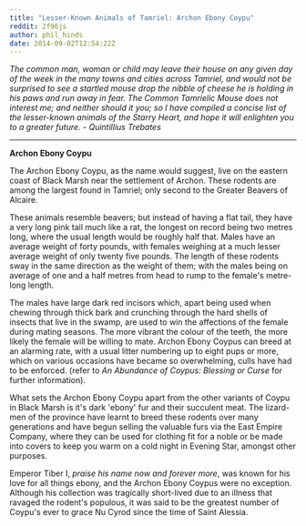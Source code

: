 ```yaml
---
title: "Lesser-Known Animals of Tamriel: Archon Ebony Coypu"
reddit: 2f96js
author: phil_hinds
date: 2014-09-02T12:54:22Z
---
```


*The common man, woman or child may leave their house on any given day of the week in the many towns and cities across Tamriel, and would not be surprised to see a startled mouse drop the nibble of cheese he is holding in his paws and run away in fear. The Common Tamrielic Mouse does not interest me; and neither should it you; so I have compiled a concise list of the lesser-known animals of the Starry Heart, and hope it will enlighten you to a greater future. - Quintillius Trebates*
***
**Archon Ebony Coypu**

The Archon Ebony Coypu, as the name would suggest, live on the eastern coast of Black Marsh near the settlement of Archon. These rodents are among the largest found in Tamriel; only second to the Greater Beavers of Alcaire.

These animals resemble beavers; but instead of having a flat tail, they have a very long pink tail much like a rat, the longest on record being two metres long, where the usual length would be roughly half that. Males have an average weight of forty pounds, with females weighing at a much lesser average weight of only twenty five pounds. The length of these rodents sway in the same direction as the weight of them; with the males being on average of one and a half metres from head to rump to the female's metre-long length.

The males have large dark red incisors which, apart being used when chewing through thick bark and crunching through the hard shells of insects that live in the swamp, are used to win the affections of the female during mating seasons. The more vibrant the colour of the teeth, the more likely the female will be willing to mate. Archon Ebony Coypus can breed at an alarming rate, with a usual litter numbering up to eight pups or more, which on various occasions have became so overwhelming, culls have had to be enforced. (refer to *An Abundance of Coypus: Blessing or Curse* for further information).

What sets the Archon Ebony Coypu apart from the other variants of Coypu in Black Marsh is it's dark 'ebony' fur and their succulent meat. The lizard-men of the province have learnt to breed these rodents over many generations and have begun selling the valuable furs via the East Empire Company, where they can be used for clothing fit for a noble or be made into covers to keep you warm on a cold night in Evening Star, amongst other purposes.

Emperor Tiber I, *praise his name now and forever more*, was known for his love for all things ebony, and the Archon Ebony Coypus were no exception. Although his collection was tragically short-lived due to an illness that ravaged the rodent's populous, it was said to be the greatest number of Coypu's ever to grace Nu Cyrod since the time of Saint Alessia.
